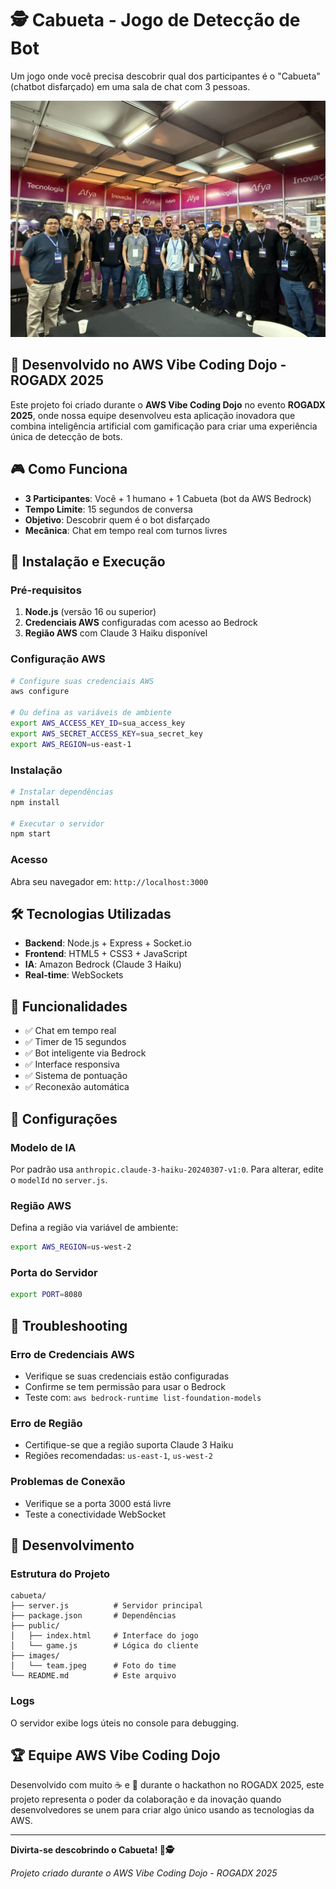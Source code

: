 # 🕵️ Cabueta - Jogo de Detecção de Bot

Um jogo onde você precisa descobrir qual dos participantes é o "Cabueta" (chatbot disfarçado) em uma sala de chat com 3 pessoas.

![Time de Desenvolvimento](images/team.jpeg)

## 🎪 Desenvolvido no AWS Vibe Coding Dojo - ROGADX 2025

Este projeto foi criado durante o **AWS Vibe Coding Dojo** no evento **ROGADX 2025**, onde nossa equipe desenvolveu esta aplicação inovadora que combina inteligência artificial com gamificação para criar uma experiência única de detecção de bots.

## 🎮 Como Funciona

- **3 Participantes**: Você + 1 humano + 1 Cabueta (bot da AWS Bedrock)
- **Tempo Limite**: 15 segundos de conversa
- **Objetivo**: Descobrir quem é o bot disfarçado
- **Mecânica**: Chat em tempo real com turnos livres

## 🚀 Instalação e Execução

### Pré-requisitos

1. **Node.js** (versão 16 ou superior)
2. **Credenciais AWS** configuradas com acesso ao Bedrock
3. **Região AWS** com Claude 3 Haiku disponível

### Configuração AWS

```bash
# Configure suas credenciais AWS
aws configure

# Ou defina as variáveis de ambiente
export AWS_ACCESS_KEY_ID=sua_access_key
export AWS_SECRET_ACCESS_KEY=sua_secret_key
export AWS_REGION=us-east-1
```

### Instalação

```bash
# Instalar dependências
npm install

# Executar o servidor
npm start
```

### Acesso

Abra seu navegador em: `http://localhost:3000`

## 🛠️ Tecnologias Utilizadas

- **Backend**: Node.js + Express + Socket.io
- **Frontend**: HTML5 + CSS3 + JavaScript
- **IA**: Amazon Bedrock (Claude 3 Haiku)
- **Real-time**: WebSockets

## 🎯 Funcionalidades

- ✅ Chat em tempo real
- ✅ Timer de 15 segundos
- ✅ Bot inteligente via Bedrock
- ✅ Interface responsiva
- ✅ Sistema de pontuação
- ✅ Reconexão automática

## 🔧 Configurações

### Modelo de IA
Por padrão usa `anthropic.claude-3-haiku-20240307-v1:0`. Para alterar, edite o `modelId` no `server.js`.

### Região AWS
Defina a região via variável de ambiente:
```bash
export AWS_REGION=us-west-2
```

### Porta do Servidor
```bash
export PORT=8080
```

## 🐛 Troubleshooting

### Erro de Credenciais AWS
- Verifique se suas credenciais estão configuradas
- Confirme se tem permissão para usar o Bedrock
- Teste com: `aws bedrock-runtime list-foundation-models`

### Erro de Região
- Certifique-se que a região suporta Claude 3 Haiku
- Regiões recomendadas: `us-east-1`, `us-west-2`

### Problemas de Conexão
- Verifique se a porta 3000 está livre
- Teste a conectividade WebSocket

## 📝 Desenvolvimento

### Estrutura do Projeto
```
cabueta/
├── server.js          # Servidor principal
├── package.json       # Dependências
├── public/
│   ├── index.html     # Interface do jogo
│   └── game.js        # Lógica do cliente
├── images/
│   └── team.jpeg      # Foto do time
└── README.md          # Este arquivo
```

### Logs
O servidor exibe logs úteis no console para debugging.

## 🏆 Equipe AWS Vibe Coding Dojo

Desenvolvido com muito ☕ e 🧠 durante o hackathon no ROGADX 2025, este projeto representa o poder da colaboração e da inovação quando desenvolvedores se unem para criar algo único usando as tecnologias da AWS.

---

**Divirta-se descobrindo o Cabueta! 🤖🕵️**

*Projeto criado durante o AWS Vibe Coding Dojo - ROGADX 2025*
